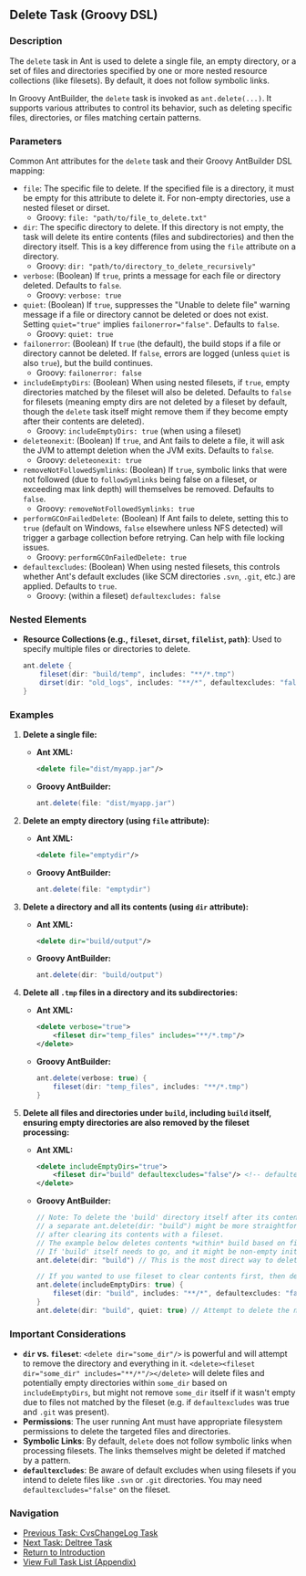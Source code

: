 ## Delete Task (Groovy DSL)

### Description

The `delete` task in Ant is used to delete a single file, an empty directory, or a set of files and directories specified by one or more nested resource collections (like filesets). By default, it does not follow symbolic links.

In Groovy AntBuilder, the `delete` task is invoked as `ant.delete(...)`. It supports various attributes to control its behavior, such as deleting specific files, directories, or files matching certain patterns.

### Parameters

Common Ant attributes for the `delete` task and their Groovy AntBuilder DSL mapping:

*   `file`: The specific file to delete. If the specified file is a directory, it must be empty for this attribute to delete it. For non-empty directories, use a nested fileset or dirset.
    *   Groovy: `file: "path/to/file_to_delete.txt"`
*   `dir`: The specific directory to delete. If this directory is not empty, the task will delete its entire contents (files and subdirectories) and then the directory itself. This is a key difference from using the `file` attribute on a directory.
    *   Groovy: `dir: "path/to/directory_to_delete_recursively"`
*   `verbose`: (Boolean) If `true`, prints a message for each file or directory deleted. Defaults to `false`.
    *   Groovy: `verbose: true`
*   `quiet`: (Boolean) If `true`, suppresses the "Unable to delete file" warning message if a file or directory cannot be deleted or does not exist. Setting `quiet="true"` implies `failonerror="false"`. Defaults to `false`.
    *   Groovy: `quiet: true`
*   `failonerror`: (Boolean) If `true` (the default), the build stops if a file or directory cannot be deleted. If `false`, errors are logged (unless `quiet` is also `true`), but the build continues.
    *   Groovy: `failonerror: false`
*   `includeEmptyDirs`: (Boolean) When using nested filesets, if `true`, empty directories matched by the fileset will also be deleted. Defaults to `false` for filesets (meaning empty dirs are not deleted by a fileset by default, though the `delete` task itself might remove them if they become empty after their contents are deleted).
    *   Groovy: `includeEmptyDirs: true` (when using a fileset)
*   `deleteonexit`: (Boolean) If `true`, and Ant fails to delete a file, it will ask the JVM to attempt deletion when the JVM exits. Defaults to `false`.
    *   Groovy: `deleteonexit: true`
*   `removeNotFollowedSymlinks`: (Boolean) If `true`, symbolic links that were not followed (due to `followSymlinks` being false on a fileset, or exceeding max link depth) will themselves be removed. Defaults to `false`.
    *   Groovy: `removeNotFollowedSymlinks: true`
*   `performGCOnFailedDelete`: (Boolean) If Ant fails to delete, setting this to `true` (default on Windows, `false` elsewhere unless NFS detected) will trigger a garbage collection before retrying. Can help with file locking issues.
    *   Groovy: `performGCOnFailedDelete: true`
*   `defaultexcludes`: (Boolean) When using nested filesets, this controls whether Ant's default excludes (like SCM directories `.svn`, `.git`, etc.) are applied. Defaults to `true`.
    *   Groovy: (within a fileset) `defaultexcludes: false`

### Nested Elements

*   **Resource Collections (e.g., `fileset`, `dirset`, `filelist`, `path`)**: Used to specify multiple files or directories to delete.
    ```groovy
    ant.delete {
        fileset(dir: "build/temp", includes: "**/*.tmp")
        dirset(dir: "old_logs", includes: "**/*", defaultexcludes: "false") // Delete all in old_logs, even .svn
    }
    ```

### Examples

1.  **Delete a single file:**

    *   **Ant XML:**
        ```xml
        <delete file="dist/myapp.jar"/>
        ```
    *   **Groovy AntBuilder:**
        ```groovy
        ant.delete(file: "dist/myapp.jar")
        ```

2.  **Delete an empty directory (using `file` attribute):**

    *   **Ant XML:**
        ```xml
        <delete file="emptydir"/>
        ```
    *   **Groovy AntBuilder:**
        ```groovy
        ant.delete(file: "emptydir")
        ```

3.  **Delete a directory and all its contents (using `dir` attribute):**

    *   **Ant XML:**
        ```xml
        <delete dir="build/output"/>
        ```
    *   **Groovy AntBuilder:**
        ```groovy
        ant.delete(dir: "build/output")
        ```

4.  **Delete all `.tmp` files in a directory and its subdirectories:**

    *   **Ant XML:**
        ```xml
        <delete verbose="true">
            <fileset dir="temp_files" includes="**/*.tmp"/>
        </delete>
        ```
    *   **Groovy AntBuilder:**
        ```groovy
        ant.delete(verbose: true) {
            fileset(dir: "temp_files", includes: "**/*.tmp")
        }
        ```

5.  **Delete all files and directories under `build`, including `build` itself, ensuring empty directories are also removed by the fileset processing:**

    *   **Ant XML:**
        ```xml
        <delete includeEmptyDirs="true">
            <fileset dir="build" defaultexcludes="false"/> <!-- defaultexcludes=false to ensure .git etc. are also targeted if present -->
        </delete>
        ```
    *   **Groovy AntBuilder:**
        ```groovy
        // Note: To delete the 'build' directory itself after its contents,
        // a separate ant.delete(dir: "build") might be more straightforward
        // after clearing its contents with a fileset.
        // The example below deletes contents *within* build based on fileset.
        // If 'build' itself needs to go, and it might be non-empty initially:
        ant.delete(dir: "build") // This is the most direct way to delete a dir and its contents.

        // If you wanted to use fileset to clear contents first, then delete the dir:
        ant.delete(includeEmptyDirs: true) {
            fileset(dir: "build", includes: "**/*", defaultexcludes: "false")
        }
        ant.delete(dir: "build", quiet: true) // Attempt to delete the now potentially empty 'build' dir
        ```

### Important Considerations

*   **`dir` vs. `fileset`**: `<delete dir="some_dir"/>` is powerful and will attempt to remove the directory and everything in it. `<delete><fileset dir="some_dir" includes="**/*"/></delete>` will delete files and potentially empty directories within `some_dir` based on `includeEmptyDirs`, but might not remove `some_dir` itself if it wasn't empty due to files not matched by the fileset (e.g. if `defaultexcludes` was true and `.git` was present).
*   **Permissions**: The user running Ant must have appropriate filesystem permissions to delete the targeted files and directories.
*   **Symbolic Links**: By default, `delete` does not follow symbolic links when processing filesets. The links themselves might be deleted if matched by a pattern.
*   **`defaultexcludes`**: Be aware of default excludes when using filesets if you intend to delete files like `.svn` or `.git` directories. You may need `defaultexcludes="false"` on the fileset.

### Navigation

*   [Previous Task: CvsChangeLog Task](CvsChangeLog_Task_Groovy.md)
*   [Next Task: Deltree Task](Deltree_Task_Groovy.md)
*   [Return to Introduction](00-Introduction_Groovy_Ant_Manual.md)
*   [View Full Task List (Appendix)](Appendix_A_Ant_XML_to_Groovy_Mapping.md)

